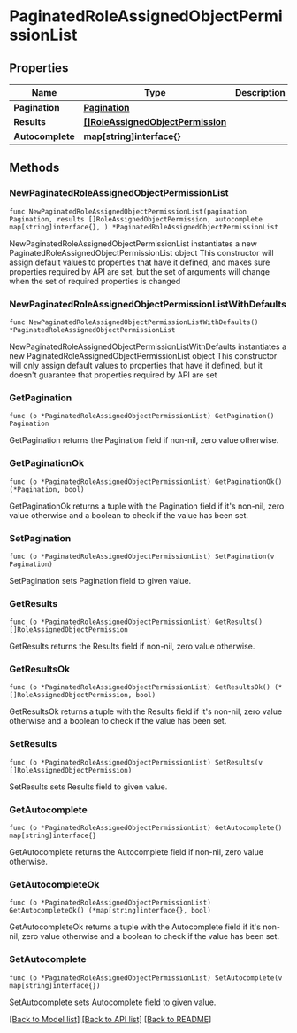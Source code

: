 # PaginatedRoleAssignedObjectPermissionList

## Properties

Name | Type | Description | Notes
------------ | ------------- | ------------- | -------------
**Pagination** | [**Pagination**](Pagination.md) |  | 
**Results** | [**[]RoleAssignedObjectPermission**](RoleAssignedObjectPermission.md) |  | 
**Autocomplete** | **map[string]interface{}** |  | 

## Methods

### NewPaginatedRoleAssignedObjectPermissionList

`func NewPaginatedRoleAssignedObjectPermissionList(pagination Pagination, results []RoleAssignedObjectPermission, autocomplete map[string]interface{}, ) *PaginatedRoleAssignedObjectPermissionList`

NewPaginatedRoleAssignedObjectPermissionList instantiates a new PaginatedRoleAssignedObjectPermissionList object
This constructor will assign default values to properties that have it defined,
and makes sure properties required by API are set, but the set of arguments
will change when the set of required properties is changed

### NewPaginatedRoleAssignedObjectPermissionListWithDefaults

`func NewPaginatedRoleAssignedObjectPermissionListWithDefaults() *PaginatedRoleAssignedObjectPermissionList`

NewPaginatedRoleAssignedObjectPermissionListWithDefaults instantiates a new PaginatedRoleAssignedObjectPermissionList object
This constructor will only assign default values to properties that have it defined,
but it doesn't guarantee that properties required by API are set

### GetPagination

`func (o *PaginatedRoleAssignedObjectPermissionList) GetPagination() Pagination`

GetPagination returns the Pagination field if non-nil, zero value otherwise.

### GetPaginationOk

`func (o *PaginatedRoleAssignedObjectPermissionList) GetPaginationOk() (*Pagination, bool)`

GetPaginationOk returns a tuple with the Pagination field if it's non-nil, zero value otherwise
and a boolean to check if the value has been set.

### SetPagination

`func (o *PaginatedRoleAssignedObjectPermissionList) SetPagination(v Pagination)`

SetPagination sets Pagination field to given value.


### GetResults

`func (o *PaginatedRoleAssignedObjectPermissionList) GetResults() []RoleAssignedObjectPermission`

GetResults returns the Results field if non-nil, zero value otherwise.

### GetResultsOk

`func (o *PaginatedRoleAssignedObjectPermissionList) GetResultsOk() (*[]RoleAssignedObjectPermission, bool)`

GetResultsOk returns a tuple with the Results field if it's non-nil, zero value otherwise
and a boolean to check if the value has been set.

### SetResults

`func (o *PaginatedRoleAssignedObjectPermissionList) SetResults(v []RoleAssignedObjectPermission)`

SetResults sets Results field to given value.


### GetAutocomplete

`func (o *PaginatedRoleAssignedObjectPermissionList) GetAutocomplete() map[string]interface{}`

GetAutocomplete returns the Autocomplete field if non-nil, zero value otherwise.

### GetAutocompleteOk

`func (o *PaginatedRoleAssignedObjectPermissionList) GetAutocompleteOk() (*map[string]interface{}, bool)`

GetAutocompleteOk returns a tuple with the Autocomplete field if it's non-nil, zero value otherwise
and a boolean to check if the value has been set.

### SetAutocomplete

`func (o *PaginatedRoleAssignedObjectPermissionList) SetAutocomplete(v map[string]interface{})`

SetAutocomplete sets Autocomplete field to given value.



[[Back to Model list]](../README.md#documentation-for-models) [[Back to API list]](../README.md#documentation-for-api-endpoints) [[Back to README]](../README.md)


